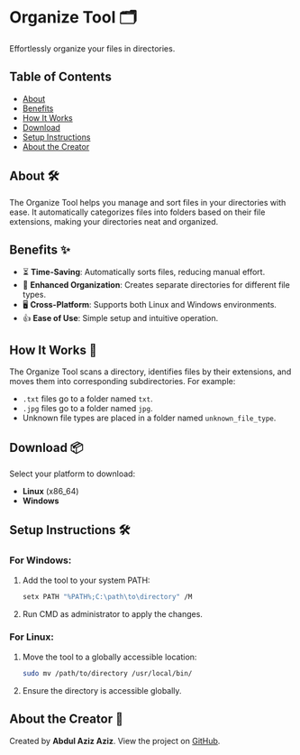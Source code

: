 # Organize Tool 🗂️

Effortlessly organize your files in directories.

## Table of Contents
- [About](#about)
- [Benefits](#benefits)
- [How It Works](#how-it-works)
- [Download](#download)
- [Setup Instructions](#setup-instructions)
- [About the Creator](#about-the-creator)

## About 🛠️

The Organize Tool helps you manage and sort files in your directories with ease. It automatically categorizes files into folders based on their file extensions, making your directories neat and organized.

## Benefits ✨

- ⏳ **Time-Saving**: Automatically sorts files, reducing manual effort.
- 📁 **Enhanced Organization**: Creates separate directories for different file types.
- 🖥️ **Cross-Platform**: Supports both Linux and Windows environments.
- 👍 **Ease of Use**: Simple setup and intuitive operation.

## How It Works 🔧

The Organize Tool scans a directory, identifies files by their extensions, and moves them into corresponding subdirectories. For example:

- `.txt` files go to a folder named `txt`.
- `.jpg` files go to a folder named `jpg`.
- Unknown file types are placed in a folder named `unknown_file_type`.

## Download 📦

Select your platform to download:

- **Linux** (x86_64)
- **Windows**

## Setup Instructions 🛠️

### For Windows:
1. Add the tool to your system PATH:
    ```bash
    setx PATH "%PATH%;C:\path\to\directory" /M
    ```
2. Run CMD as administrator to apply the changes.

### For Linux:
1. Move the tool to a globally accessible location:
    ```bash
    sudo mv /path/to/directory /usr/local/bin/
    ```
2. Ensure the directory is accessible globally.

## About the Creator 👤

Created by **Abdul Aziz Aziz**. View the project on [GitHub](https://shabir145.github.io/).
